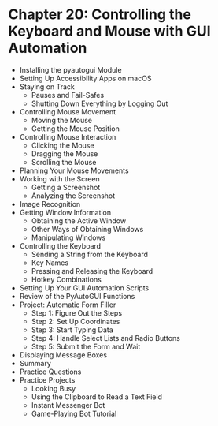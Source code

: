 # Chapter 20: Controlling the Keyboard and Mouse with GUI Automation
- Installing the pyautogui Module
- Setting Up Accessibility Apps on macOS
- Staying on Track
  - Pauses and Fail-Safes
  - Shutting Down Everything by Logging Out
- Controlling Mouse Movement
  - Moving the Mouse
  - Getting the Mouse Position
- Controlling Mouse Interaction
  - Clicking the Mouse
  - Dragging the Mouse
  - Scrolling the Mouse
- Planning Your Mouse Movements
- Working with the Screen
  - Getting a Screenshot
  - Analyzing the Screenshot
- Image Recognition
- Getting Window Information
  - Obtaining the Active Window
  - Other Ways of Obtaining Windows
  - Manipulating Windows
- Controlling the Keyboard
  - Sending a String from the Keyboard
  - Key Names
  - Pressing and Releasing the Keyboard
  - Hotkey Combinations
- Setting Up Your GUI Automation Scripts
- Review of the PyAutoGUI Functions
- Project: Automatic Form Filler
  - Step 1: Figure Out the Steps
  - Step 2: Set Up Coordinates
  - Step 3: Start Typing Data
  - Step 4: Handle Select Lists and Radio Buttons
  - Step 5: Submit the Form and Wait
- Displaying Message Boxes
- Summary
- Practice Questions
- Practice Projects
  - Looking Busy
  - Using the Clipboard to Read a Text Field
  - Instant Messenger Bot
  - Game-Playing Bot Tutorial